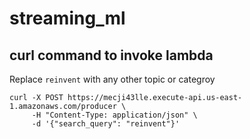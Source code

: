 # streaming_ml

## curl command to invoke lambda
Replace `reinvent` with any other topic or categroy
```
curl -X POST https://mecji43lle.execute-api.us-east-1.amazonaws.com/producer \
     -H "Content-Type: application/json" \
     -d '{"search_query": "reinvent"}'
```
